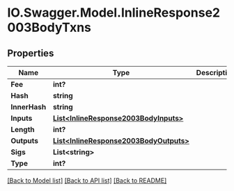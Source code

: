 # IO.Swagger.Model.InlineResponse2003BodyTxns
## Properties

Name | Type | Description | Notes
------------ | ------------- | ------------- | -------------
**Fee** | **int?** |  | [optional] 
**Hash** | **string** |  | [optional] 
**InnerHash** | **string** |  | [optional] 
**Inputs** | [**List&lt;InlineResponse2003BodyInputs&gt;**](InlineResponse2003BodyInputs.md) |  | [optional] 
**Length** | **int?** |  | [optional] 
**Outputs** | [**List&lt;InlineResponse2003BodyOutputs&gt;**](InlineResponse2003BodyOutputs.md) |  | [optional] 
**Sigs** | **List&lt;string&gt;** |  | [optional] 
**Type** | **int?** |  | [optional] 

[[Back to Model list]](../README.md#documentation-for-models) [[Back to API list]](../README.md#documentation-for-api-endpoints) [[Back to README]](../README.md)

